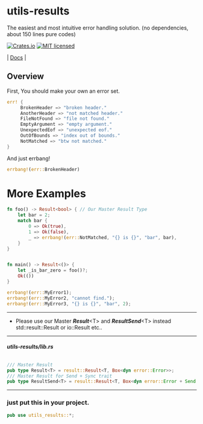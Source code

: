 # utils-results

The easiest and most intuitive error handling solution. (no dependencies, about 150 lines pure codes)


[![Crates.io][crates-badge]][crates-url]
[![MIT licensed][mit-badge]][mit-url]

[crates-badge]: https://img.shields.io/crates/v/utils-results.svg
[crates-url]: https://crates.io/crates/utils-results
[mit-badge]: https://img.shields.io/badge/license-MIT-blue.svg
[mit-url]: https://github.com/just-do-halee/utils-results/LICENSE
| [Docs](https://docs.rs/utils-results/1.1.2/utils_results) |

## Overview

First, You should make your own an error set.
```rust
err! {
     BrokenHeader => "broken header."
     AnotherHeader => "not matched header."
     FileNotFound => "file not found."
     EmptyArgument => "empty argument."
     UnexpectedEof => "unexpected eof."
     OutOfBounds => "index out of bounds."
     NotMatched => "btw not matched."
}
```
And just errbang!
```rust
errbang!(err::BrokenHeader)
```
# More Examples
```rust
fn foo() -> Result<bool> { // Our Master Result Type
    let bar = 2;
    match bar {
        0 => Ok(true),
        1 => Ok(false),
        _ => errbang!(err::NotMatched, "{} is {}", "bar", bar),
    }
}


fn main() -> Result<()> {
    let _is_bar_zero = foo()?;
    Ok(())
}
```
```rust
errbang!(err::MyError1);
errbang!(err::MyError2, "cannot find.");
errbang!(err::MyError3, "{} is {}", "bar", 2);
```
---
* Please use our Master ***Result***\<T\> and ***ResultSend***\<T\>
instead std::result::Result or io::Result etc..  
---
###### ***utils-results/lib.rs***
```rust
/// Master Result
pub type Result<T> = result::Result<T, Box<dyn error::Error>>;
/// Master Result for Send + Sync trait
pub type ResultSend<T> = result::Result<T, Box<dyn error::Error + Send + Sync>>;
```
---
### just put this in your project.
```rust
pub use utils_results::*;
```